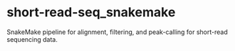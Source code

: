 # short-read-seq_snakemake
SnakeMake pipeline for alignment, filtering, and peak-calling for short-read sequencing data.
